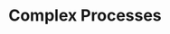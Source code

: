 ---
title: Complex Processes
layout: auto_contents
nav_order: 2
parent: 13DTC
has_children: true
preamble: |
  In Complex Processes, you will work on a project to design and develop a program. This unit will be assessed based on the following standard:
  
  * Internal assessments (6 credits)
      * [**AS91907**: Use complex processes to develop a digital technologies outcome](https://www.nzqa.govt.nz/nqfdocs/ncea-resource/achievements/2019/as91907.pdf) (6 credits)
  
  The standard requires you to produce a lot of documentation. It is important that you keep all of the work that you do for this unit together. Please make sure that **OneDrive** is installed on your computer, running, and connected to your Onslow College account.

  > If you lose access to your work because you saved it on a school computer and did not save it to OneDrive, **YOU WILL NOT BE GIVEN AN EXTENSION**!

  <br>
categories:
  - processes:
    category_name: Advanced Processes
    category_items:
      - the_task:
        item_name: The Task
        item_desc: An explanation of the standard and task for Term 2 and 3
        item_icon: 💬
        item_page: task
      - resources:
        item_name:
        item_icon:
        item_desc: |
                   <a href="https://onslowcollege.sharepoint.com/:w:/s/13DTC2022/EdWbZ3IKuLNJjoh2zjxFDvwBkDvpfYGl6Dg7BFQeL1jEiw?e=1grUkx">Project management portfolio</a>
        item_page:
      - implications:
        item_name: Relevant implications
        item_desc: What aspects do you need to consider relating to the project to ensure its success?
        item_icon: 🤔
        item_page: implications
  - projman:
    category_name: Project Management
    category_items:
      - decomp:
        item_name: Decomposition
        item_desc: Learn to decompose a project into components
        item_icon: 🪵
        item_page: processes
      - iterative:
        item_name: Iterative development
        item_desc: Learn iterative development methodologies and tools
        item_icon: 📝
        item_page: planning
      - project_boards:
        item_name: Project boards
        item_desc: Create project boards to keep track of what components you work on
        item_icon: 📊
        item_page: project-boards
      - version_control:
        item_name: Version control
        item_desc: Track your iteration outcomes
        item_icon: 🐱
        item_page: versions
      - testing_trialling:
        item_name: Testing & trialling
        item_desc: Make sure your components work — and are the best they can be
        item_icon: 🧪
        item_page: trialling
---